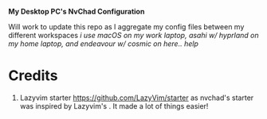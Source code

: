 **My Desktop PC's NvChad Configuration**

Will work to update this repo as I aggregate my config files between my different workspaces
*i use macOS on my work laptop, asahi w/ hyprland on my home laptop, and endeavour w/ cosmic on here.. help*

# Credits

1) Lazyvim starter https://github.com/LazyVim/starter as nvchad's starter was inspired by Lazyvim's . It made a lot of things easier!
